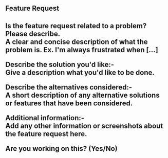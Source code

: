 <h2> Feature Request <h2>


**Is the feature request related to a problem? Please describe.**<br>
A clear and concise description of what the problem is. Ex. I'm always frustrated when [...]

**Describe the solution you'd like:-** <br>
Give a description what you'd like to be done.

**Describe the alternatives considered:-**<br>
A short description of any alternative solutions or features that have been considered.

**Additional information:-**<br>
Add any other information or screenshots about the feature request here.

**Are you working on this? (Yes/No)**
